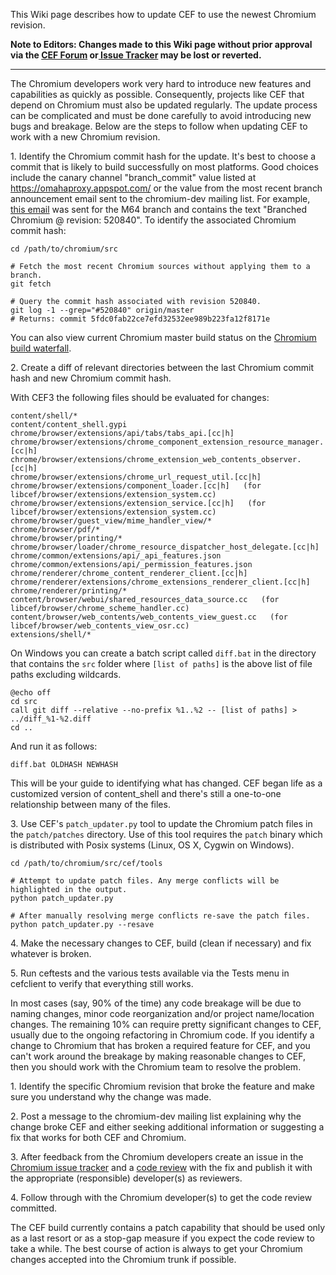 This Wiki page describes how to update CEF to use the newest Chromium revision.

**Note to Editors: Changes made to this Wiki page without prior approval via the [CEF Forum](http://magpcss.org/ceforum/) or[ Issue Tracker](https://bitbucket.org/chromiumembedded/cef/issues?status=new&status=open) may be lost or reverted.**

***

The Chromium developers work very hard to introduce new features and capabilities as quickly as possible. Consequently, projects like CEF that depend on Chromium must also be updated regularly. The update process can be complicated and must be done carefully to avoid introducing new bugs and breakage. Below are the steps to follow when updating CEF to work with a new Chromium revision.

1\. Identify the Chromium commit hash for the update. It's best to choose a commit that is likely to build successfully on most platforms. Good choices include the canary channel "branch_commit" value listed at https://omahaproxy.appspot.com/ or the value from the most recent branch announcement email sent to the chromium-dev mailing list. For example, [this email](https://groups.google.com/a/chromium.org/d/msg/chromium-dev/liRNCHAzY2Q/aIQA2dZHBwAJ) was sent for the M64 branch and contains the text "Branched Chromium @ revision: 520840". To identify the associated Chromium commit hash:

```
cd /path/to/chromium/src

# Fetch the most recent Chromium sources without applying them to a branch.
git fetch

# Query the commit hash associated with revision 520840.
git log -1 --grep="#520840" origin/master
# Returns: commit 5fdc0fab22ce7efd32532ee989b223fa12f8171e
```

You can also view current Chromium master build status on the [Chromium build waterfall](https://ci.chromium.org/p/chromium/g/main/console).

2\. Create a diff of relevant directories between the last Chromium commit hash and new Chromium commit hash.

With CEF3 the following files should be evaluated for changes:

```
content/shell/*
content/content_shell.gypi
chrome/browser/extensions/api/tabs/tabs_api.[cc|h]
chrome/browser/extensions/chrome_component_extension_resource_manager.[cc|h]
chrome/browser/extensions/chrome_extension_web_contents_observer.[cc|h]
chrome/browser/extensions/chrome_url_request_util.[cc|h]
chrome/browser/extensions/component_loader.[cc|h]   (for libcef/browser/extensions/extension_system.cc)
chrome/browser/extensions/extension_service.[cc|h]   (for libcef/browser/extensions/extension_system.cc)
chrome/browser/guest_view/mime_handler_view/*
chrome/browser/pdf/*
chrome/browser/printing/*
chrome/browser/loader/chrome_resource_dispatcher_host_delegate.[cc|h]
chrome/common/extensions/api/_api_features.json
chrome/common/extensions/api/_permission_features.json
chrome/renderer/chrome_content_renderer_client.[cc|h]
chrome/renderer/extensions/chrome_extensions_renderer_client.[cc|h]
chrome/renderer/printing/*
content/browser/webui/shared_resources_data_source.cc   (for libcef/browser/chrome_scheme_handler.cc)
content/browser/web_contents/web_contents_view_guest.cc   (for libcef/browser/web_contents_view_osr.cc)
extensions/shell/*
```

On Windows you can create a batch script called `diff.bat` in the directory that contains the `src` folder where `[list of paths]` is the above list of file paths excluding wildcards.

```
@echo off
cd src
call git diff --relative --no-prefix %1..%2 -- [list of paths] > ../diff_%1-%2.diff
cd ..
```

And run it as follows:
```
diff.bat OLDHASH NEWHASH
```

This will be your guide to identifying what has changed. CEF began life as a customized version of content\_shell and there's still a one-to-one relationship between many of the files.

3\. Use CEF's `patch_updater.py` tool to update the Chromium patch files in the `patch/patches` directory. Use of this tool requires the `patch` binary which is distributed with Posix systems (Linux, OS X, Cygwin on Windows).

```
cd /path/to/chromium/src/cef/tools

# Attempt to update patch files. Any merge conflicts will be highlighted in the output.
python patch_updater.py

# After manually resolving merge conflicts re-save the patch files.
python patch_updater.py --resave
```

4\. Make the necessary changes to CEF, build (clean if necessary) and fix whatever is broken.

5\. Run ceftests and the various tests available via the Tests menu in cefclient to verify that everything still works.

In most cases (say, 90% of the time) any code breakage will be due to naming changes, minor code reorganization and/or project name/location changes. The remaining 10% can require pretty significant changes to CEF, usually due to the ongoing refactoring in Chromium code. If you identify a change to Chromium that has broken a required feature for CEF, and you can't work around the breakage by making reasonable changes to CEF, then you should work with the Chromium team to resolve the problem.

1\. Identify the specific Chromium revision that broke the feature and make sure you understand why the change was made.

2\. Post a message to the chromium-dev mailing list explaining why the change broke CEF and either seeking additional information or suggesting a fix that works for both CEF and Chromium.

3\. After feedback from the Chromium developers create an issue in the [Chromium issue tracker](https://crbug.com) and a [code review](http://www.chromium.org/developers/contributing-code) with the fix and publish it with the appropriate (responsible) developer(s) as reviewers.

4\. Follow through with the Chromium developer(s) to get the code review committed.

The CEF build currently contains a patch capability that should be used only as a last resort or as a stop-gap measure if you expect the code review to take a while. The best course of action is always to get your Chromium changes accepted into the Chromium trunk if possible.
